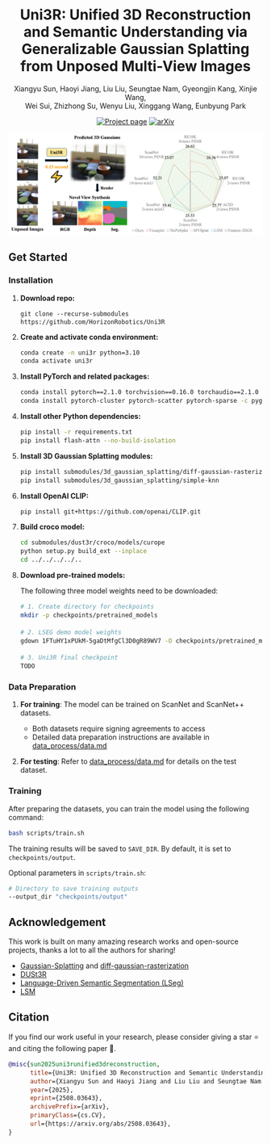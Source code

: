<div align="center">

# Uni3R: Unified 3D Reconstruction and Semantic Understanding via Generalizable Gaussian Splatting from Unposed Multi-View Images

Xiangyu Sun, Haoyi Jiang, Liu Liu, Seungtae Nam, Gyeongjin Kang, Xinjie Wang,</br>
Wei Sui, Zhizhong Su, Wenyu Liu, Xinggang Wang, Eunbyung Park

[![Project page](https://img.shields.io/badge/project%20page-Uni3R-blue)](https://horizonrobotics.github.io/robot_lab/uni3R)
[![arXiv](https://img.shields.io/badge/arXiv-2508.03643-red?logo=arXiv&logoColor=red)](https://arxiv.org/abs/2508.03643)

</div>

![asd](assets/figure1.png)

## Get Started

### Installation
1. **Download repo:**
   ````
   git clone --recurse-submodules https://github.com/HorizonRobotics/Uni3R
   ````
2. **Create and activate conda environment:**
   ````bash
   conda create -n uni3r python=3.10
   conda activate uni3r
   ````

3. **Install PyTorch and related packages:**
   ````bash
   conda install pytorch==2.1.0 torchvision==0.16.0 torchaudio==2.1.0 pytorch-cuda=12.1 -c pytorch -c nvidia -y
   conda install pytorch-cluster pytorch-scatter pytorch-sparse -c pyg -y
   ````

4. **Install other Python dependencies:**
   ````bash
   pip install -r requirements.txt
   pip install flash-attn --no-build-isolation
   ````

5. **Install 3D Gaussian Splatting modules:**
   ````bash
   pip install submodules/3d_gaussian_splatting/diff-gaussian-rasterization
   pip install submodules/3d_gaussian_splatting/simple-knn
   ````

6. **Install OpenAI CLIP:**
   ````bash
   pip install git+https://github.com/openai/CLIP.git
   ````

7. **Build croco model:**
   ````bash
   cd submodules/dust3r/croco/models/curope
   python setup.py build_ext --inplace
   cd ../../../../..
   ````

9. **Download pre-trained models:**

   The following three model weights need to be downloaded:

   ```bash
   # 1. Create directory for checkpoints
   mkdir -p checkpoints/pretrained_models

   # 2. LSEG demo model weights
   gdown 1FTuHY1xPUkM-5gaDtMfgCl3D0gR89WV7 -O checkpoints/pretrained_models/demo_e200.ckpt

   # 3. Uni3R final checkpoint
   TODO
   ```

### Data Preparation
1. **For training**: The model can be trained on ScanNet and ScanNet++ datasets.
   - Both datasets require signing agreements to access
   - Detailed data preparation instructions are available in [data_process/data.md](data_process/data.md)

2. **For testing**: Refer to [data_process/data.md](data_process/data.md) for details on the test dataset.

### Training
After preparing the datasets, you can train the model using the following command:
```bash
bash scripts/train.sh
```

The training results will be saved to `SAVE_DIR`. By default, it is set to `checkpoints/output`.

Optional parameters in `scripts/train.sh`:
```bash
# Directory to save training outputs
--output_dir "checkpoints/output"
```

## Acknowledgement

This work is built on many amazing research works and open-source projects, thanks a lot to all the authors for sharing!

- [Gaussian-Splatting](https://github.com/graphdeco-inria/gaussian-splatting) and [diff-gaussian-rasterization](https://github.com/graphdeco-inria/diff-gaussian-rasterization)
- [DUSt3R](https://github.com/naver/dust3r)
- [Language-Driven Semantic Segmentation (LSeg)](https://github.com/isl-org/lang-seg)
- [LSM](https://github.com/NVlabs/LSM)

## Citation
If you find our work useful in your research, please consider giving a star :star: and citing the following paper :pencil:.

```bibTeX
@misc{sun2025uni3runified3dreconstruction,
      title={Uni3R: Unified 3D Reconstruction and Semantic Understanding via Generalizable Gaussian Splatting from Unposed Multi-View Images}, 
      author={Xiangyu Sun and Haoyi Jiang and Liu Liu and Seungtae Nam and Gyeongjin Kang and Xinjie Wang and Wei Sui and Zhizhong Su and Wenyu Liu and Xinggang Wang and Eunbyung Park},
      year={2025},
      eprint={2508.03643},
      archivePrefix={arXiv},
      primaryClass={cs.CV},
      url={https://arxiv.org/abs/2508.03643}, 
}
```

